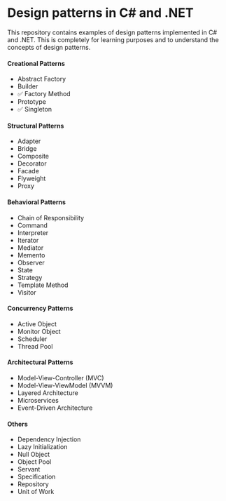 ﻿# Design patterns in C# and .NET
This repository contains examples of design patterns implemented in C# and .NET.
This is completely for learning purposes and to understand the concepts of design patterns.

#### Creational Patterns
- Abstract Factory
- Builder
- ✅ Factory Method
- Prototype
- ✅ Singleton 

#### Structural Patterns
- Adapter
- Bridge
- Composite
- Decorator
- Facade
- Flyweight
- Proxy

#### Behavioral Patterns
- Chain of Responsibility
- Command
- Interpreter
- Iterator
- Mediator
- Memento
- Observer
- State
- Strategy
- Template Method
- Visitor

#### Concurrency Patterns
- Active Object
- Monitor Object
- Scheduler
- Thread Pool

#### Architectural Patterns
- Model-View-Controller (MVC)
- Model-View-ViewModel (MVVM)
- Layered Architecture
- Microservices
- Event-Driven Architecture

#### Others
- Dependency Injection
- Lazy Initialization
- Null Object
- Object Pool
- Servant
- Specification
- Repository
- Unit of Work